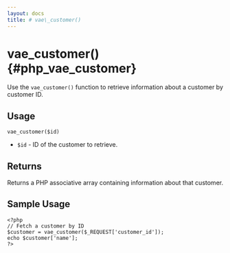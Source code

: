 ```yaml
---
layout: docs
title: # vae\_customer()
---
```


# vae\_customer() {#php_vae_customer}

Use the `vae_customer()` function to retrieve information about a
customer by customer ID.

## Usage

`vae_customer($id)`

-   `$id` - ID of the customer to retrieve.

## Returns

Returns a PHP associative array containing information about that
customer.

## Sample Usage

    <?php
    // Fetch a customer by ID
    $customer = vae_customer($_REQUEST['customer_id']);
    echo $customer['name']; 
    ?>
